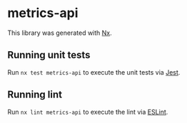# metrics-api

This library was generated with [Nx](https://nx.dev).

## Running unit tests

Run `nx test metrics-api` to execute the unit tests via [Jest](https://jestjs.io).

## Running lint

Run `nx lint metrics-api` to execute the lint via [ESLint](https://eslint.org/).
